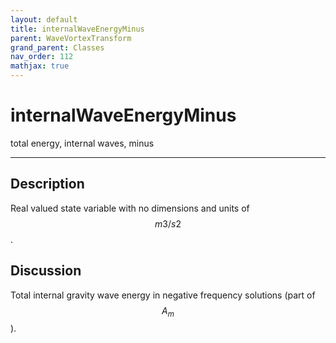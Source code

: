 ```yaml
---
layout: default
title: internalWaveEnergyMinus
parent: WaveVortexTransform
grand_parent: Classes
nav_order: 112
mathjax: true
---
```


#  internalWaveEnergyMinus

total energy, internal waves, minus


---

## Description
Real valued state variable with no dimensions and units of $$m3/s2$$.

## Discussion

Total internal gravity wave energy in negative frequency solutions (part of $$A_m$$).

